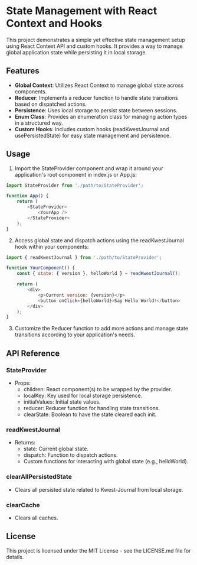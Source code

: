 # State Management with React Context and Hooks

This project demonstrates a simple yet effective state management setup using React Context API and custom hooks. It provides a way to manage global application state while persisting it in local storage.

## Features

- **Global Context**: Utilizes React Context to manage global state across components.
- **Reducer**: Implements a reducer function to handle state transitions based on dispatched actions.
- **Persistence**: Uses local storage to persist state between sessions.
- **Enum Class**: Provides an enumeration class for managing action types in a structured way.
- **Custom Hooks**: Includes custom hooks (readKwestJournal and usePersistedState) for easy state management and persistence.

## Usage
1. Import the StateProvider component and wrap it around your application's root component in index.js or App.js:

```javascript
import StateProvider from './path/to/StateProvider';

function App() {
    return (
        <StateProvider>
            <YourApp />
        </StateProvider>
    );
}
```

2. Access global state and dispatch actions using the readKwestJournal hook within your components:

```javascript
import { readKwestJournal } from './path/to/StateProvider';

function YourComponent() {
    const { state: { version }, helloWorld } = readKwestJournal();

    return (
        <div>
            <p>Current version: {version}</p>
            <button onClick={helloWorld}>Say Hello World!</button>
        </div>
    );
}
```

3. Customize the Reducer function to add more actions and manage state transitions according to your application's needs.

## API Reference

### StateProvider

- Props:
  - children: React component(s) to be wrapped by the provider.
  - localKey: Key used for local storage persistence.
  - initialValues: Initial state values.
  - reducer: Reducer function for handling state transitions.
  - clearState: Boolean to have the state cleared each init.

### readKwestJournal

- Returns:
  - state: Current global state.
  - dispatch: Function to dispatch actions.
  - Custom functions for interacting with global state (e.g., helloWorld).

### clearAllPersistedState

- Clears all persisted state related to Kwest-Journal from local storage.

### clearCache

- Clears all caches.

## License

This project is licensed under the MIT License - see the LICENSE.md file for details.
